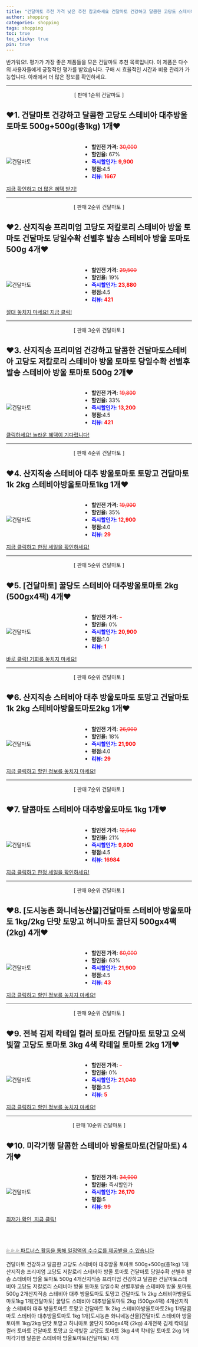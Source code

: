 ```yaml
---
title: "건달마토 추천 가격 낮은 추천 참고하세요 건달마토 건강하고 달콤한 고당도 스테비아"
author: shopping
categories: shopping
tags: shopping
toc: true
toc_sticky: true
pin: true
---
```

반가워요!. 평가가 가장 좋은 제품들을 모은 건달마토 추천 목록입니다. 이 제품은 다수의 사용자들에게 긍정적인 평가를 받았습니다. 구매 시 효율적인 시간과 비용 관리가 가능합니다. 아래에서 더 많은 정보를 확인하세요.

---
<p class="toplist" style="margin: 0 auto; display: block; width: fit-content;">[ 판매 1순위 건달마토 ]</p>

<h2><strong>❤️1. 건달마토 건강하고 달콤한 고당도 스테비아 대추방울 토마토 500g+500g(총1kg) 1개❤️</strong></h2>

<div style="display: flex; align-items: center;">
    <div style="flex: 0.4;">
        <img src="https://thumbnail9.coupangcdn.com/thumbnails/remote/230x230ex/image/vendor_inventory/22d9/6fc1819d2f8bff1a93d1c7c5e0b42d40a4ff3e3a82d872257eb8ce4d9686.jpg" alt="건달마토" style="max-width: 100%;">
    </div>
    <div style="flex: 0.6; margin-left: 10px;">
        <ul>
            <li><strong>할인전 가격:</strong> <del style="color: red;">30,000</del></li>
            <li><strong>할인율:</strong> 67%</li>
            <li><span style='color:blue'><strong>즉시할인가:</strong></span> <span style='color:red'><strong>9,900</strong></span></li>
            <li><strong>평점:</strong>4.5</li>
            <li><span style='color:blue'><strong>리뷰:</strong></span> <span style='color:red'><strong>1667</strong></span></li>
        </ul>
    </div>
</div>
<div class="center">
    <a href="https://selin100587001.github.io?lptag=AF9450613&subid=githubio&pageKey=7634351044&traceid=V0-153&itemId=20269259978&vendorItemId=84602563273" class="myButton">
        지금 확인하고 더 많은 혜택 받기!
    </a>
</div>


---
<p class="toplist" style="margin: 0 auto; display: block; width: fit-content;">[ 판매 2순위 건달마토 ]</p>

<h2><strong>❤️2. 산지직송 프리미엄 고당도 저칼로리 스테비아 방울 토마토 건달마토 당일수확 선별후 발송 스테비아 방울 토마토 500g 4개❤️</strong></h2>

<div style="display: flex; align-items: center;">
    <div style="flex: 0.4;">
        <img src="https://thumbnail9.coupangcdn.com/thumbnails/remote/230x230ex/image/vendor_inventory/3727/19486ea6d845a93f24ffc0005ecb80ffb6d393185241e79d22c0d5904f4a.jpg" alt="건달마토" style="max-width: 100%;">
    </div>
    <div style="flex: 0.6; margin-left: 10px;">
        <ul>
            <li><strong>할인전 가격:</strong> <del style="color: red;">29,500</del></li>
            <li><strong>할인율:</strong> 19%</li>
            <li><span style='color:blue'><strong>즉시할인가:</strong></span> <span style='color:red'><strong>23,880</strong></span></li>
            <li><strong>평점:</strong>4.5</li>
            <li><span style='color:blue'><strong>리뷰:</strong></span> <span style='color:red'><strong>421</strong></span></li>
        </ul>
    </div>
</div>
<div class="center">
    <a href="https://selin100587001.github.io?lptag=AF9450613&subid=githubio&pageKey=7436740935&traceid=V0-153&itemId=19328345179&vendorItemId=76095028350" class="myButton">
        절대 놓치지 마세요! 지금 클릭!
    </a>
</div>


---
<p class="toplist" style="margin: 0 auto; display: block; width: fit-content;">[ 판매 3순위 건달마토 ]</p>

<h2><strong>❤️3. 산지직송 프리미엄 건강하고 달콤한 건달마토스테비아 고당도 저칼로리 스테비아 방울 토마토 당일수확 선별후발송 스테비아 방울 토마토   500g 2개❤️</strong></h2>

<div style="display: flex; align-items: center;">
    <div style="flex: 0.4;">
        <img src="https://thumbnail9.coupangcdn.com/thumbnails/remote/230x230ex/image/vendor_inventory/3727/19486ea6d845a93f24ffc0005ecb80ffb6d393185241e79d22c0d5904f4a.jpg" alt="건달마토" style="max-width: 100%;">
    </div>
    <div style="flex: 0.6; margin-left: 10px;">
        <ul>
            <li><strong>할인전 가격:</strong> <del style="color: red;">19,800</del></li>
            <li><strong>할인율:</strong> 33%</li>
            <li><span style='color:blue'><strong>즉시할인가:</strong></span> <span style='color:red'><strong>13,200</strong></span></li>
            <li><strong>평점:</strong>4.5</li>
            <li><span style='color:blue'><strong>리뷰:</strong></span> <span style='color:red'><strong>421</strong></span></li>
        </ul>
    </div>
</div>
<div class="center">
    <a href="https://selin100587001.github.io?lptag=AF9450613&subid=githubio&pageKey=7436740935&traceid=V0-153&itemId=19328345180&vendorItemId=76095028355" class="myButton">
        클릭하세요! 놀라운 혜택이 기다립니다!
    </a>
</div>


---
<p class="toplist" style="margin: 0 auto; display: block; width: fit-content;">[ 판매 4순위 건달마토 ]</p>

<h2><strong>❤️4. 산지직송 스테비아 대추 방울토마토 토망고 건달마토 1k 2kg 스테비아방울토마토1kg 1개❤️</strong></h2>

<div style="display: flex; align-items: center;">
    <div style="flex: 0.4;">
        <img src="https://thumbnail6.coupangcdn.com/thumbnails/remote/230x230ex/image/vendor_inventory/d1f8/5acf0f393fbaabf3c994601014effde070e661f8b247e6475aa8115a6782.png" alt="건달마토" style="max-width: 100%;">
    </div>
    <div style="flex: 0.6; margin-left: 10px;">
        <ul>
            <li><strong>할인전 가격:</strong> <del style="color: red;">19,900</del></li>
            <li><strong>할인율:</strong> 35%</li>
            <li><span style='color:blue'><strong>즉시할인가:</strong></span> <span style='color:red'><strong>12,900</strong></span></li>
            <li><strong>평점:</strong>4.0</li>
            <li><span style='color:blue'><strong>리뷰:</strong></span> <span style='color:red'><strong>29</strong></span></li>
        </ul>
    </div>
</div>
<div class="center">
    <a href="https://selin100587001.github.io?lptag=AF9450613&subid=githubio&pageKey=7306304476&traceid=V0-153&itemId=18707516913&vendorItemId=85840800042" class="myButton">
        지금 클릭하고 한정 세일을 확인하세요!
    </a>
</div>


---
<p class="toplist" style="margin: 0 auto; display: block; width: fit-content;">[ 판매 5순위 건달마토 ]</p>

<h2><strong>❤️5. [건달마토] 꿀당도 스테비아 대추방울토마토 2kg (500gx4팩) 4개❤️</strong></h2>

<div style="display: flex; align-items: center;">
    <div style="flex: 0.4;">
        <img src="https://thumbnail7.coupangcdn.com/thumbnails/remote/230x230ex/image/vendor_inventory/eb3a/9dc773430cef99d9fdc8578f7ac04eb2b84c8bc23438acb858f4006c2992.jpg" alt="건달마토" style="max-width: 100%;">
    </div>
    <div style="flex: 0.6; margin-left: 10px;">
        <ul>
            <li><strong>할인전 가격:</strong> <del style="color: red;">-</del></li>
            <li><strong>할인율:</strong> 0%</li>
            <li><span style='color:blue'><strong>즉시할인가:</strong></span> <span style='color:red'><strong>20,900</strong></span></li>
            <li><strong>평점:</strong>1.0</li>
            <li><span style='color:blue'><strong>리뷰:</strong></span> <span style='color:red'><strong>1</strong></span></li>
        </ul>
    </div>
</div>
<div class="center">
    <a href="https://selin100587001.github.io?lptag=AF9450613&subid=githubio&pageKey=7721400527&traceid=V0-153&itemId=20723640902&vendorItemId=90025274539" class="myButton">
        바로 클릭! 기회를 놓치지 마세요!
    </a>
</div>


---
<p class="toplist" style="margin: 0 auto; display: block; width: fit-content;">[ 판매 6순위 건달마토 ]</p>

<h2><strong>❤️6. 산지직송 스테비아 대추 방울토마토 토망고 건달마토 1k 2kg 스테비아방울토마토2kg 1개❤️</strong></h2>

<div style="display: flex; align-items: center;">
    <div style="flex: 0.4;">
        <img src="https://thumbnail6.coupangcdn.com/thumbnails/remote/230x230ex/image/vendor_inventory/d1f8/5acf0f393fbaabf3c994601014effde070e661f8b247e6475aa8115a6782.png" alt="건달마토" style="max-width: 100%;">
    </div>
    <div style="flex: 0.6; margin-left: 10px;">
        <ul>
            <li><strong>할인전 가격:</strong> <del style="color: red;">26,900</del></li>
            <li><strong>할인율:</strong> 18%</li>
            <li><span style='color:blue'><strong>즉시할인가:</strong></span> <span style='color:red'><strong>21,900</strong></span></li>
            <li><strong>평점:</strong>4.0</li>
            <li><span style='color:blue'><strong>리뷰:</strong></span> <span style='color:red'><strong>29</strong></span></li>
        </ul>
    </div>
</div>
<div class="center">
    <a href="https://selin100587001.github.io?lptag=AF9450613&subid=githubio&pageKey=7306304476&traceid=V0-153&itemId=18707516914&vendorItemId=85840800048" class="myButton">
        지금 클릭하고 할인 정보를 놓치지 마세요!
    </a>
</div>


---
<p class="toplist" style="margin: 0 auto; display: block; width: fit-content;">[ 판매 7순위 건달마토 ]</p>

<h2><strong>❤️7. 달콤마토 스테비아 대추방울토마토 1kg 1개❤️</strong></h2>

<div style="display: flex; align-items: center;">
    <div style="flex: 0.4;">
        <img src="https://thumbnail10.coupangcdn.com/thumbnails/remote/230x230ex/image/retail/images/3799332335471354-3555e198-40bb-4c8b-b02f-6cb7f7407d58.jpg" alt="건달마토" style="max-width: 100%;">
    </div>
    <div style="flex: 0.6; margin-left: 10px;">
        <ul>
            <li><strong>할인전 가격:</strong> <del style="color: red;">12,540</del></li>
            <li><strong>할인율:</strong> 21%</li>
            <li><span style='color:blue'><strong>즉시할인가:</strong></span> <span style='color:red'><strong>9,800</strong></span></li>
            <li><strong>평점:</strong>4.5</li>
            <li><span style='color:blue'><strong>리뷰:</strong></span> <span style='color:red'><strong>16984</strong></span></li>
        </ul>
    </div>
</div>
<div class="center">
    <a href="https://selin100587001.github.io?lptag=AF9450613&subid=githubio&pageKey=5735630761&traceid=V0-153&itemId=11577269714&vendorItemId=78852158417" class="myButton">
        지금 클릭하고 한정 세일을 확인하세요!
    </a>
</div>


---
<p class="toplist" style="margin: 0 auto; display: block; width: fit-content;">[ 판매 8순위 건달마토 ]</p>

<h2><strong>❤️8. [도시농촌 화니네농산물]건달마토 스테비아 방울토마토 1kg/2kg 단맛 토망고 허니마토 꿀단지 500gx4팩 (2kg) 4개❤️</strong></h2>

<div style="display: flex; align-items: center;">
    <div style="flex: 0.4;">
        <img src="https://thumbnail8.coupangcdn.com/thumbnails/remote/230x230ex/image/vendor_inventory/2987/932b5ea23dc368ff645014dda568b9e01cfaf8be9eb25f8a2322cf54f162.jpeg" alt="건달마토" style="max-width: 100%;">
    </div>
    <div style="flex: 0.6; margin-left: 10px;">
        <ul>
            <li><strong>할인전 가격:</strong> <del style="color: red;">60,000</del></li>
            <li><strong>할인율:</strong> 63%</li>
            <li><span style='color:blue'><strong>즉시할인가:</strong></span> <span style='color:red'><strong>21,900</strong></span></li>
            <li><strong>평점:</strong>4.5</li>
            <li><span style='color:blue'><strong>리뷰:</strong></span> <span style='color:red'><strong>43</strong></span></li>
        </ul>
    </div>
</div>
<div class="center">
    <a href="https://selin100587001.github.io?lptag=AF9450613&subid=githubio&pageKey=7844110584&traceid=V0-153&itemId=19562402385&vendorItemId=86630762510" class="myButton">
        지금 클릭하고 할인 정보를 놓치지 마세요!
    </a>
</div>


---
<p class="toplist" style="margin: 0 auto; display: block; width: fit-content;">[ 판매 9순위 건달마토 ]</p>

<h2><strong>❤️9. 전북 김제 칵테일 컬러 토마토 건달마토 토망고 오색빛깔 고당도 토마토 3kg 4색 칵테일 토마토 2kg 1개❤️</strong></h2>

<div style="display: flex; align-items: center;">
    <div style="flex: 0.4;">
        <img src="https://thumbnail9.coupangcdn.com/thumbnails/remote/230x230ex/image/vendor_inventory/89db/d1dac1ed92be9370056d6444e3bcec683f43e40ecb4f98aa4b1bf889a654.jpg" alt="건달마토" style="max-width: 100%;">
    </div>
    <div style="flex: 0.6; margin-left: 10px;">
        <ul>
            <li><strong>할인전 가격:</strong> <del style="color: red;">-</del></li>
            <li><strong>할인율:</strong> 0%</li>
            <li><span style='color:blue'><strong>즉시할인가:</strong></span> <span style='color:red'><strong>21,040</strong></span></li>
            <li><strong>평점:</strong>3.5</li>
            <li><span style='color:blue'><strong>리뷰:</strong></span> <span style='color:red'><strong>5</strong></span></li>
        </ul>
    </div>
</div>
<div class="center">
    <a href="https://selin100587001.github.io?lptag=AF9450613&subid=githubio&pageKey=7837469468&traceid=V0-153&itemId=21327240786&vendorItemId=79503091021" class="myButton">
        지금 클릭하고 할인 정보를 놓치지 마세요!
    </a>
</div>


---
<p class="toplist" style="margin: 0 auto; display: block; width: fit-content;">[ 판매 10순위 건달마토 ]</p>

<h2><strong>❤️10. 미각기행 달콤한 스테비아 방울토마토(건달마토) 4개❤️</strong></h2>

<div style="display: flex; align-items: center;">
    <div style="flex: 0.4;">
        <img src="https://thumbnail8.coupangcdn.com/thumbnails/remote/230x230ex/image/vendor_inventory/6567/e034990a235be1cdec47a304b6e38ad6e8c79c36dd11308d6f5ce9e27820.jpg" alt="건달마토" style="max-width: 100%;">
    </div>
    <div style="flex: 0.6; margin-left: 10px;">
        <ul>
            <li><strong>할인전 가격:</strong> <del style="color: red;">34,900</del></li>
            <li><strong>할인율:</strong> 즉시할인가</li>
            <li><span style='color:blue'><strong>즉시할인가:</strong></span> <span style='color:red'><strong>26,170</strong></span></li>
            <li><strong>평점:</strong>5</li>
            <li><span style='color:blue'><strong>리뷰:</strong></span> <span style='color:red'><strong>99</strong></span></li>
        </ul>
    </div>
</div>
<div class="center">
    <a href="https://selin100587001.github.io?lptag=AF9450613&subid=githubio&pageKey=8181272089&traceid=V0-153&itemId=23391631775&vendorItemId=90419436588" class="myButton">
        최저가 확인, 지금 클릭!
    </a>
</div>

<br><br><br>[💦 💦 💦 파트너스 활동을 통해 일정액의 수수료를 제공받을 수 있습니다](https://link.coupang.com/a/bcpT2c)<br><br>건달마토 건강하고 달콤한 고당도 스테비아 대추방울 토마토 500g+500g(총1kg) 1개산지직송 프리미엄 고당도 저칼로리 스테비아 방울 토마토 건달마토 당일수확 선별후 발송 스테비아 방울 토마토 500g 4개산지직송 프리미엄 건강하고 달콤한 건달마토스테비아 고당도 저칼로리 스테비아 방울 토마토 당일수확 선별후발송 스테비아 방울 토마토   500g 2개산지직송 스테비아 대추 방울토마토 토망고 건달마토 1k 2kg 스테비아방울토마토1kg 1개[건달마토] 꿀당도 스테비아 대추방울토마토 2kg (500gx4팩) 4개산지직송 스테비아 대추 방울토마토 토망고 건달마토 1k 2kg 스테비아방울토마토2kg 1개달콤마토 스테비아 대추방울토마토 1kg 1개[도시농촌 화니네농산물]건달마토 스테비아 방울토마토 1kg/2kg 단맛 토망고 허니마토 꿀단지 500gx4팩 (2kg) 4개전북 김제 칵테일 컬러 토마토 건달마토 토망고 오색빛깔 고당도 토마토 3kg 4색 칵테일 토마토 2kg 1개미각기행 달콤한 스테비아 방울토마토(건달마토) 4개